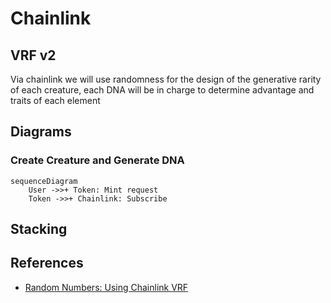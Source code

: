# Chainlink

## VRF v2

Via chainlink we will use randomness for the design of the generative rarity of each creature, each DNA will be in charge to determine advantage and traits of each element

## Diagrams

### Create Creature and Generate DNA

```mermaid
sequenceDiagram
    User ->>+ Token: Mint request
    Token ->>+ Chainlink: Subscribe
```

## Stacking


## References
* [Random Numbers: Using Chainlink VRF](https://docs.chain.link/docs/intermediates-tutorial/)
